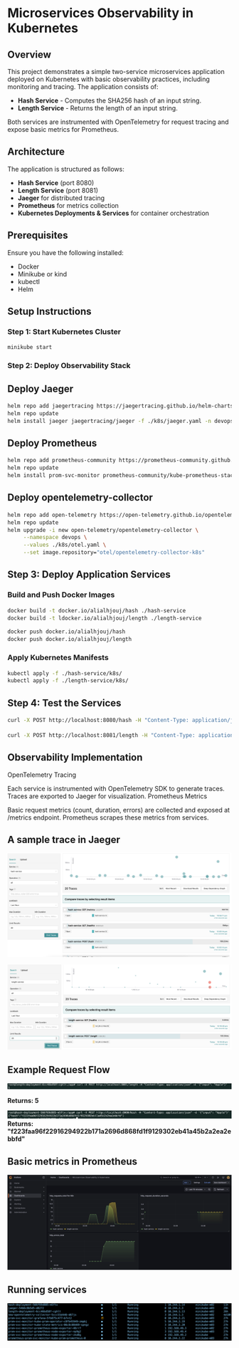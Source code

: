 # Microservices Observability in Kubernetes

## Overview

This project demonstrates a simple two-service microservices application deployed on Kubernetes with basic observability practices, including monitoring and tracing. The application consists of:

- **Hash Service** - Computes the SHA256 hash of an input string.
- **Length Service** - Returns the length of an input string.

Both services are instrumented with OpenTelemetry for request tracing and expose basic metrics for Prometheus.

## Architecture

The application is structured as follows:

- **Hash Service** (port 8080)
- **Length Service** (port 8081)
- **Jaeger** for distributed tracing
- **Prometheus** for metrics collection
- **Kubernetes Deployments & Services** for container orchestration

## Prerequisites

Ensure you have the following installed:

- Docker
- Minikube or kind
- kubectl
- Helm

## Setup Instructions

### Step 1: Start Kubernetes Cluster

```bash
minikube start
```
### Step 2: Deploy Observability Stack

## Deploy Jaeger

 ``` bash
helm repo add jaegertracing https://jaegertracing.github.io/helm-charts
helm repo update
helm install jaeger jaegertracing/jaeger -f ./k8s/jaeger.yaml -n devops
```

## Deploy Prometheus

``` bash
helm repo add prometheus-community https://prometheus-community.github.io/helm-charts
helm repo update
helm install prom-svc-monitor prometheus-community/kube-prometheus-stack -n devops
```

## Deploy opentelemetry-collector

``` bash
helm repo add open-telemetry https://open-telemetry.github.io/opentelemetry-helm-charts
helm repo update
helm upgrade -i new open-telemetry/opentelemetry-collector \
     --namespace devops \
     --values ./k8s/otel.yaml \
     --set image.repository="otel/opentelemetry-collector-k8s"
```

## Step 3: Deploy Application Services

### Build and Push Docker Images

``` bash
docker build -t docker.io/alialhjouj/hash ./hash-service
docker build -t ldocker.io/alialhjouj/length ./length-service
```

``` bash
docker push docker.io/alialhjouj/hash 
docker push docker.io/alialhjouj/length
```

### Apply Kubernetes Manifests


``` bash
kubectl apply -f ./hash-service/k8s/
kubectl apply -f ./length-service/k8s/
```

## Step 4: Test the Services

``` bash
curl -X POST http://localhost:8080/hash -H "Content-Type: application/json" -d '{"input": "Apple"}'

curl -X POST http://localhost:8081/length -H "Content-Type: application/json" -d '{"input": "Apple"}'

```

## Observability Implementation

OpenTelemetry Tracing

Each service is instrumented with OpenTelemetry SDK to generate traces.
Traces are exported to Jaeger for visualization.
Prometheus Metrics

Basic request metrics (count, duration, errors) are collected and exposed at /metrics endpoint.
Prometheus scrapes these metrics from services.

## A sample trace in Jaeger 

![hash service](./image/jaeger-hash.png)

![length service](./image/jaeger-length.png)

## Example Request Flow

![length service](./image/curl-length-service.png)

**Returns: 5**

![hash service](./image/curl-hash-service.png)
**Returns: "f223faa96f22916294922b171a2696d868fd1f9129302eb41a45b2a2ea2ebbfd"**

## Basic metrics in Prometheus

![Prometheus service](./image/Basic-metrics-in-Prometheus.png)

## Running services

![running services](./image/running-services.png)